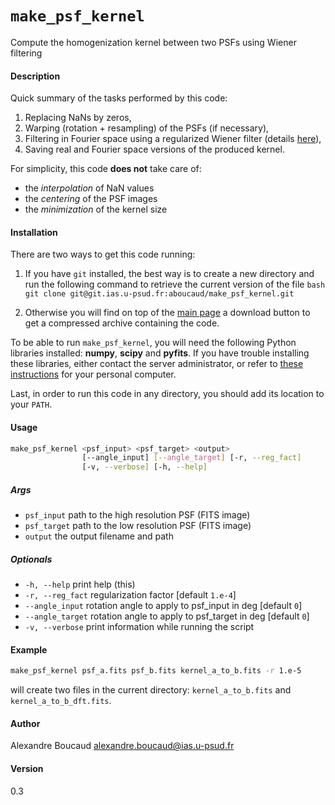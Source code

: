 `make_psf_kernel`
================

Compute the homogenization kernel between two PSFs using Wiener filtering

#### Description

Quick summary of the tasks performed by this code:

  1. Replacing NaNs by zeros,
  2. Warping (rotation + resampling) of the PSFs (if necessary),
  3. Filtering in Fourier space using a regularized Wiener filter (details [here](method.md)),
  4. Saving real and Fourier space versions of the produced kernel.

For simplicity, this code **does not** take care of:
  - the _interpolation_ of NaN values
  - the _centering_ of the PSF images
  - the _minimization_ of the kernel size

#### Installation

There are two ways to get this code running:

  1. If you have `git` installed, the best way is to create a new directory and run the following command to retrieve the current version of the file
    ```bash
    git clone git@git.ias.u-psud.fr:aboucaud/make_psf_kernel.git
    ```

  2. Otherwise you will find on top of the [main page](https://git.ias.u-psud.fr/aboucaud/make_psf_kernel) a download button to get a compressed archive containing the code.

To be able to run `make_psf_kernel`, you will need the following Python libraries installed: **numpy**, **scipy** and **pyfits**. If you have trouble installing these libraries, either contact the server administrator, or refer to [these instructions](https://git.ias.u-psud.fr/abeelen/python-notebook/blob/master/PythonInstall.md) for your personal computer.

Last, in order to run this code in any directory, you should add its location to your `PATH`.

#### Usage

```bash
make_psf_kernel <psf_input> <psf_target> <output>
                [--angle_input] [--angle_target] [-r, --reg_fact]
                [-v, --verbose] [-h, --help]
```

##### Args
- `psf_input`           path to the high resolution PSF (FITS image)
- `psf_target`          path to the low resolution PSF (FITS image)
- `output`              the output filename and path

##### Optionals
- `-h, --help`          print help (this)
- `-r, --reg_fact`      regularization factor [default `1.e-4`]
- `--angle_input`       rotation angle to apply to psf_input in deg [default `0`]
- `--angle_target`      rotation angle to apply to psf_target in deg [default `0`]
- `-v, --verbose`       print information while running the script

#### Example

```bash
make_psf_kernel psf_a.fits psf_b.fits kernel_a_to_b.fits -r 1.e-5
```
will create two files in the current directory: `kernel_a_to_b.fits` and `kernel_a_to_b_dft.fits`.

#### Author
  Alexandre Boucaud <alexandre.boucaud@ias.u-psud.fr>

#### Version
  0.3
